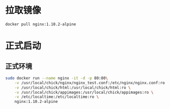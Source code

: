 拉取镜像
======
    docker pull nginx:1.10.2-alpine


正式启动
======
正式环境
----
```bash
sudo docker run --name nginx -it -d -p 80:80\
    -v /usr/local/chick/nginx/nginx_test.conf:/etc/nginx/nginx.conf:ro \
    -v /usr/local/chick/html:/usr/local/chick/html:ro \
    -v /usr/local/chick/appimages:/usr/local/chick/appimages:ro \
    -v /etc/localtime:/etc/localtime:ro \
    nginx:1.10.2-alpine        
```